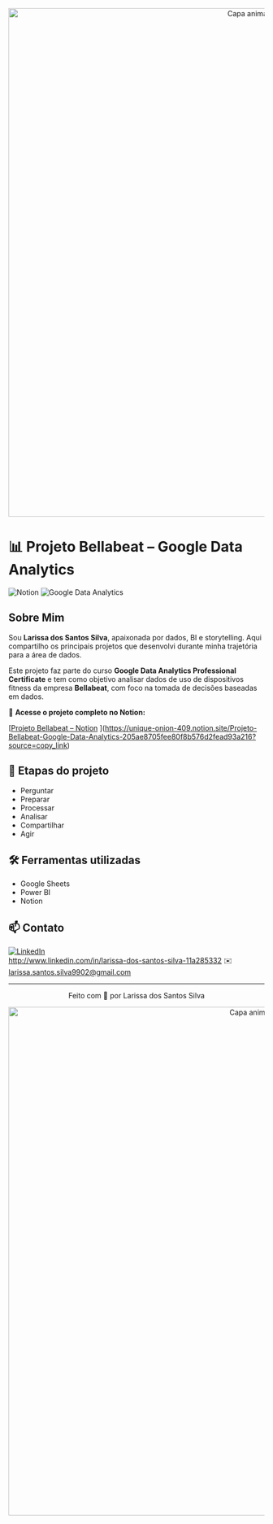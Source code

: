 <!-- Capa animada superior -->
<p align="center">
  <img src="https://capsule-render.vercel.app/api?type=waving&color=F7D7DE&height=120&section=header" alt="Capa animada superior" width="1000" />
</p>



# 📊 Projeto Bellabeat – Google Data Analytics


![Notion](https://img.shields.io/badge/Notion-Projeto%20Bellabeat-blue?logo=notion&style=flat)
![Google Data Analytics](https://img.shields.io/badge/Google-Data%20Analytics-blue?logo=google&style=flat)



## Sobre Mim

Sou **Larissa dos Santos Silva**, apaixonada por dados, BI e storytelling. Aqui compartilho os principais projetos que desenvolvi durante minha trajetória para a área de dados. 



Este projeto faz parte do curso **Google Data Analytics Professional Certificate** e tem como objetivo analisar dados de uso de dispositivos fitness da empresa **Bellabeat**, com foco na tomada de decisões baseadas em dados.




🔗 **Acesse o projeto completo no Notion:**  

[[Projeto Bellabeat – Notion](https://www.notion.so/Projeto-Bellabeat-Google-Data-Analytics-205ae8705fee80f8b576d2fead93a216)
](https://unique-onion-409.notion.site/Projeto-Bellabeat-Google-Data-Analytics-205ae8705fee80f8b576d2fead93a216?source=copy_link)


## 📁 Etapas do projeto
- Perguntar
- Preparar
- Processar
- Analisar
- Compartilhar
- Agir



## 🛠️ Ferramentas utilizadas
- Google Sheets
- Power BI
- Notion





## 📫 Contato

[![LinkedIn](https://img.shields.io/badge/LinkedIn-Perfil%20Profissional-blue?style=flat-square&logo=linkedin)](https://www.linkedin.com/in/seu-perfil)  
http://www.linkedin.com/in/larissa-dos-santos-silva-11a285332
✉️ larissa.santos.silva9902@gmail.com


---

<p align="center">Feito com 💛 por Larissa dos Santos Silva</p>






<!-- Capa animada inferior -->
<p align="center">
  <img src="https://capsule-render.vercel.app/api?type=waving&color=F7D7DE&height=120&section=footer" alt="Capa animada inferior" width="1000" />
</p>

